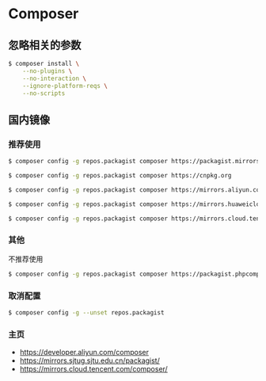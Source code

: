 # Composer

## 忽略相关的参数

```bash
$ composer install \
    --no-plugins \
    --no-interaction \
    --ignore-platform-reqs \
    --no-scripts
```

## 国内镜像

### 推荐使用

```bash
$ composer config -g repos.packagist composer https://packagist.mirrors.sjtug.sjtu.edu.cn

$ composer config -g repos.packagist composer https://cnpkg.org

$ composer config -g repos.packagist composer https://mirrors.aliyun.com/composer/

$ composer config -g repos.packagist composer https://mirrors.huaweicloud.com/repository/php/

$ composer config -g repos.packagist composer https://mirrors.cloud.tencent.com/composer/
```

### 其他

不推荐使用

```bash
$ composer config -g repos.packagist composer https://packagist.phpcomposer.com
```

### 取消配置

```bash
$ composer config -g --unset repos.packagist
```

### 主页

* https://developer.aliyun.com/composer
* https://mirrors.sjtug.sjtu.edu.cn/packagist/
* https://mirrors.cloud.tencent.com/composer/
